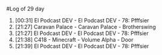 #Log of 29 day

1. [00:31] El Podcast DEV - El Podcast DEV - 78: Pfffsier
1. [21:27] Caravan Palace - Caravan Palace - Brotherswing
1. [21:27] El Podcast DEV - El Podcast DEV - 78: Pfffsier
1. [21:38] C418 - Minecraft - Volume Alpha - Door
1. [21:39] El Podcast DEV - El Podcast DEV - 78: Pfffsier
